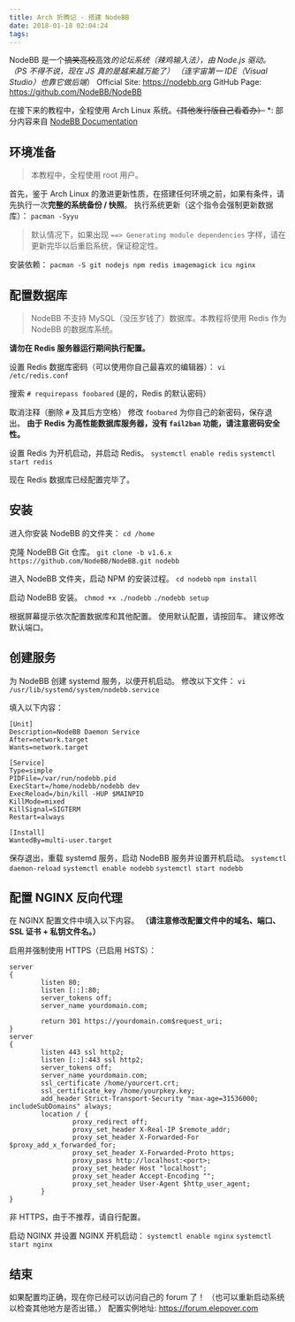 ```yaml
---
title: Arch 折腾记 - 搭建 NodeBB
date: 2018-01-18 02:04:24
tags:
---
```


NodeBB 是一个~~搞笑高校~~高效*的论坛系统（辣鸡输入法），由 Node.js 驱动。
（PS 不得不说，现在 JS 真的是越来越万能了）
（连宇宙第一 IDE（Visual Studio）也靠它做后端*）
Official Site: https://nodebb.org
GitHub Page: https://github.com/NodeBB/NodeBB

在接下来的教程中，全程使用 Arch Linux 系统。~~（其他发行版自己看着办）~~
*: 部分内容来自 [NodeBB Documentation](https://docs.nodebb.org/installing/os/arch/)
<!-- more -->
## 环境准备

> 本教程中，全程使用 root 用户。

首先，鉴于 Arch Linux 的激进更新性质，在搭建任何环境之前，如果有条件，请先执行一次**完整的系统备份 / 快照**。
执行系统更新（这个指令会强制更新数据库）：
`pacman -Syyu`

> 默认情况下，如果出现 `==> Generating module dependencies` 字样，请在更新完毕以后重启系统，保证稳定性。

安装依赖：
`pacman -S git nodejs npm redis imagemagick icu nginx`

## 配置数据库

> NodeBB 不支持 MySQL（没压岁钱了）数据库。本教程将使用 Redis 作为 NodeBB 的数据库系统。

**请勿在 Redis 服务器运行期间执行配置。**

设置 Redis 数据库密码（可以使用你自己最喜欢的编辑器）：
`vi /etc/redis.conf`

搜索 `# requirepass foobared`
(是的，Redis 的默认密码）

取消注释（删除 `#` 及其后方空格）
修改 `foobared` 为你自己的新密码，保存退出。
**由于 Redis 为高性能数据库服务器，没有 `fail2ban` 功能，请注意密码安全性。**

设置 Redis 为开机启动，并启动 Redis。
`systemctl enable redis`
`systemctl start redis`

现在 Redis 数据库已经配置完毕了。

## 安装

进入你安装 NodeBB 的文件夹：
`cd /home`

克隆 NodeBB Git 仓库。
`git clone -b v1.6.x https://github.com/NodeBB/NodeBB.git nodebb`

进入 NodeBB 文件夹，启动 NPM 的安装过程。
`cd nodebb`
`npm install`

启动 NodeBB 安装。
`chmod +x ./nodebb`
`./nodebb setup`

根据屏幕提示依次配置数据库和其他配置。
使用默认配置，请按回车。
建议修改默认端口。

## 创建服务

为 NodeBB 创建 systemd 服务，以便开机启动。
修改以下文件：
`vi /usr/lib/systemd/system/nodebb.service`

填入以下内容：
```
[Unit]
Description=NodeBB Daemon Service
After=network.target
Wants=network.target

[Service]
Type=simple
PIDFile=/var/run/nodebb.pid
ExecStart=/home/nodebb/nodebb dev
ExecReload=/bin/kill -HUP $MAINPID
KillMode=mixed
KillSignal=SIGTERM
Restart=always

[Install]
WantedBy=multi-user.target
```

保存退出，重载 systemd 服务，启动 NodeBB 服务并设置开机启动。
`systemctl daemon-reload`
`systemctl enable nodebb`
`systemctl start nodebb`

## 配置 NGINX 反向代理

在 NGINX 配置文件中填入以下内容。
**（请注意修改配置文件中的域名、端口、SSL 证书 + 私钥文件名。）**

启用并强制使用 HTTPS（已启用 HSTS）：
```
server
{
        listen 80;
        listen [::]:80;
        server_tokens off;
        server_name yourdomain.com;

        return 301 https://yourdomain.com$request_uri;
}
server
{
        listen 443 ssl http2;
        listen [::]:443 ssl http2;
        server_tokens off;
        server_name yourdomain.com;
        ssl_certificate /home/yourcert.crt;
        ssl_certificate_key /home/yourpkey.key;
        add_header Strict-Transport-Security "max-age=31536000; includeSubDomains" always;
        location / {
                proxy_redirect off;
                proxy_set_header X-Real-IP $remote_addr;
                proxy_set_header X-Forwarded-For $proxy_add_x_forwarded_for;
                proxy_set_header X-Forwarded-Proto https;
                proxy_pass http://localhost:<port>;
                proxy_set_header Host "localhost";
                proxy_set_header Accept-Encoding "";
                proxy_set_header User-Agent $http_user_agent;
        }
}
```

非 HTTPS，由于不推荐，请自行配置。

启动 NGINX 并设置 NGINX 开机启动：
`systemctl enable nginx`
`systemctl start nginx`

## 结束

如果配置均正确，现在你已经可以访问自己的 forum 了！
（也可以重新启动系统以检查其他地方是否出错。）
配置实例地址: https://forum.elepover.com
